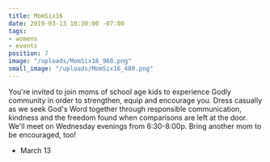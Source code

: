 ```yaml
---
title: MomSix16
date: 2019-03-13 18:30:00 -07:00
tags:
- womens
- events
position: 7
image: "/uploads/MomSix16_960.png"
small_image: "/uploads/MomSix16_480.png"
---
```


You're invited to join moms of school age kids to experience Godly community in order to strengthen, equip and encourage you.  Dress casually as we seek God's Word together through responsible communication, kindness and the freedom found when comparisons are left at the door.  We'll meet on Wednesday evenings from 6:30-8:00p.  Bring another mom to be encouraged, too! 

* March 13